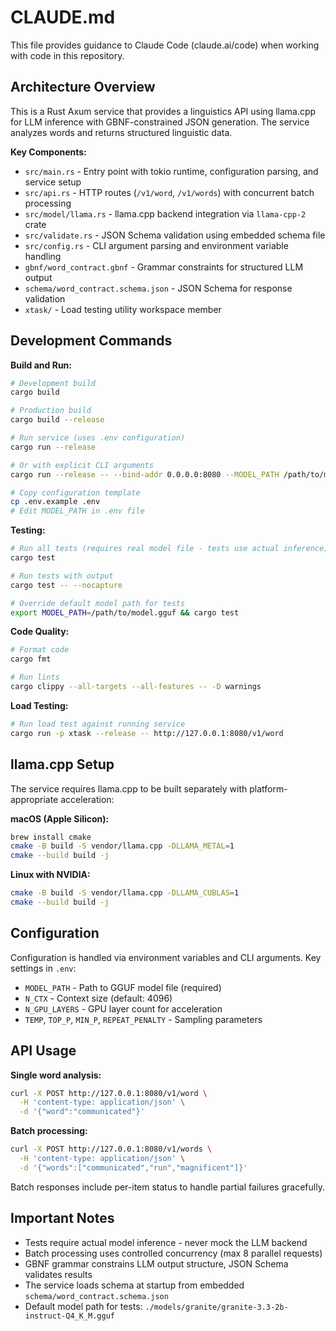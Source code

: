 # CLAUDE.md

This file provides guidance to Claude Code (claude.ai/code) when working with code in this repository.

## Architecture Overview

This is a Rust Axum service that provides a linguistics API using llama.cpp for LLM inference with GBNF-constrained JSON generation. The service analyzes words and returns structured linguistic data.

**Key Components:**

- `src/main.rs` - Entry point with tokio runtime, configuration parsing, and service setup
- `src/api.rs` - HTTP routes (`/v1/word`, `/v1/words`) with concurrent batch processing
- `src/model/llama.rs` - llama.cpp backend integration via `llama-cpp-2` crate
- `src/validate.rs` - JSON Schema validation using embedded schema file
- `src/config.rs` - CLI argument parsing and environment variable handling
- `gbnf/word_contract.gbnf` - Grammar constraints for structured LLM output
- `schema/word_contract.schema.json` - JSON Schema for response validation
- `xtask/` - Load testing utility workspace member

## Development Commands

**Build and Run:**

```bash
# Development build
cargo build

# Production build
cargo build --release

# Run service (uses .env configuration)
cargo run --release

# Or with explicit CLI arguments
cargo run --release -- --bind-addr 0.0.0.0:8080 --MODEL_PATH /path/to/model.gguf

# Copy configuration template
cp .env.example .env
# Edit MODEL_PATH in .env file
```

**Testing:**

```bash
# Run all tests (requires real model file - tests use actual inference)
cargo test

# Run tests with output
cargo test -- --nocapture

# Override default model path for tests
export MODEL_PATH=/path/to/model.gguf && cargo test
```

**Code Quality:**

```bash
# Format code
cargo fmt

# Run lints
cargo clippy --all-targets --all-features -- -D warnings
```

**Load Testing:**

```bash
# Run load test against running service
cargo run -p xtask --release -- http://127.0.0.1:8080/v1/word
```

## llama.cpp Setup

The service requires llama.cpp to be built separately with platform-appropriate acceleration:

**macOS (Apple Silicon):**

```bash
brew install cmake
cmake -B build -S vendor/llama.cpp -DLLAMA_METAL=1
cmake --build build -j
```

**Linux with NVIDIA:**

```bash
cmake -B build -S vendor/llama.cpp -DLLAMA_CUBLAS=1
cmake --build build -j
```

## Configuration

Configuration is handled via environment variables and CLI arguments. Key settings in `.env`:

- `MODEL_PATH` - Path to GGUF model file (required)
- `N_CTX` - Context size (default: 4096)
- `N_GPU_LAYERS` - GPU layer count for acceleration
- `TEMP`, `TOP_P`, `MIN_P`, `REPEAT_PENALTY` - Sampling parameters

## API Usage

**Single word analysis:**

```bash
curl -X POST http://127.0.0.1:8080/v1/word \
  -H 'content-type: application/json' \
  -d '{"word":"communicated"}'
```

**Batch processing:**

```bash
curl -X POST http://127.0.0.1:8080/v1/words \
  -H 'content-type: application/json' \
  -d '{"words":["communicated","run","magnificent"]}'
```

Batch responses include per-item status to handle partial failures gracefully.

## Important Notes

- Tests require actual model inference - never mock the LLM backend
- Batch processing uses controlled concurrency (max 8 parallel requests)
- GBNF grammar constrains LLM output structure, JSON Schema validates results
- The service loads schema at startup from embedded `schema/word_contract.schema.json`
- Default model path for tests: `./models/granite/granite-3.3-2b-instruct-Q4_K_M.gguf`
